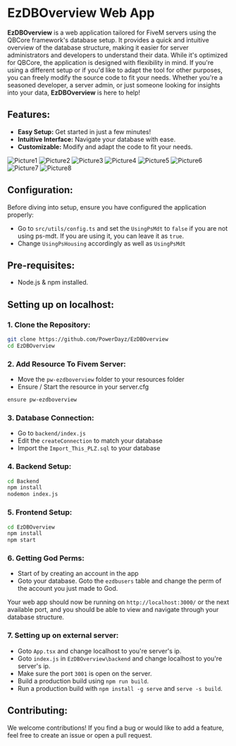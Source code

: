 # **EzDBOverview Web App**

**EzDBOverview** is a web application tailored for FiveM servers using the QBCore framework's database setup. It provides a quick and intuitive overview of the database structure, making it easier for server administrators and developers to understand their data. While it's optimized for QBCore, the application is designed with flexibility in mind. If you're using a different setup or if you'd like to adapt the tool for other purposes, you can freely modify the source code to fit your needs. Whether you're a seasoned developer, a server admin, or just someone looking for insights into your data, **EzDBOverview** is here to help!

## **Features**:

- **Easy Setup:** Get started in just a few minutes!
- **Intuitive Interface:** Navigate your database with ease.
- **Customizable:** Modify and adapt the code to fit your needs.

![Picture1](https://github.com/PowerDayz/EzDBOverview/assets/50378849/7462eef7-6432-4923-a525-bc89bbbbdb8d)
![Picture2](https://github.com/PowerDayz/EzDBOverview/assets/50378849/64cb7566-60ea-4a5d-b229-403d4c7a835a)
![Picture3](https://github.com/PowerDayz/EzDBOverview/assets/50378849/47b08fe9-5271-4552-b099-bf47d138da86)
![Picture4](https://github.com/PowerDayz/EzDBOverview/assets/50378849/5cc37780-d644-4aab-9683-3e7bc960de7a)
![Picture5](https://github.com/PowerDayz/EzDBOverview/assets/50378849/7b1c3c69-eeda-492e-b775-31df9e9bafe4)
![Picture6](https://github.com/PowerDayz/EzDBOverview/assets/50378849/49253f61-d88b-4ba5-9ff0-ca1eb1e97719)
![Picture7](https://github.com/PowerDayz/EzDBOverview/assets/50378849/f0a14ce0-313d-41b3-95c3-a9b12d5015f5)
![Picture8](https://github.com/PowerDayz/EzDBOverview/assets/50378849/7a84e4ee-c106-44cc-868a-dc248e075fa4)

## **Configuration**:

Before diving into setup, ensure you have configured the application properly:
- Go to `src/utils/config.ts` and set the `UsingPsMdt` to `false` if you are not using ps-mdt. If you are using it, you can leave it as `true`.
- Change `UsingPsHousing` accordingly as well as `UsingPsMdt`

## **Pre-requisites**:

- Node.js & npm installed.

## **Setting up on localhost**:

### **1. Clone the Repository**:

```bash
git clone https://github.com/PowerDayz/EzDBOverview
cd EzDBOverview
```

### 2. Add Resource To Fivem Server:

- Move the `pw-ezdboverview` folder to your resources folder
- Ensure / Start the resource in your server.cfg
```bash
ensure pw-ezdboverview
```

### **3. Database Connection**:

- Go to `backend/index.js`
- Edit the `createConnection` to match your database
- Import the `Import_This_PLZ.sql` to your database

### **4. Backend Setup**:

```bash
cd Backend
npm install
nodemon index.js
```

### **5. Frontend Setup**:

```bash
cd EzDBOverview
npm install
npm start
```

### **6. Getting God Perms**:

- Start of by creating an account in the app
- Goto your database. Goto the `ezdbusers` table and change the perm of the account you just made to God.

Your web app should now be running on `http://localhost:3000/` or the next available port, and you should be able to view and navigate through your database structure.

### **7. Setting up on external server**:

- Goto `App.tsx` and change localhost to you're server's ip.
- Goto `index.js` in `EzDBOverview\backend` and change localhost to you're server's ip.
- Make sure the port `3001` is open on the server.
- Build a production build using `npm run build`.
- Run a production build with `npm install -g serve` and `serve -s build`.

## **Contributing**:

We welcome contributions! If you find a bug or would like to add a feature, feel free to create an issue or open a pull request.
